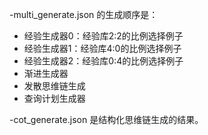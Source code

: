 -multi_generate.json 的生成顺序是：



- 经验生成器0：经验库2:2的比例选择例子
- 经验生成器1：经验库4:0的比例选择例子
- 经验生成器2：经验库0:4的比例选择例子
- 渐进生成器
- 发散思维链生成
- 查询计划生成器



-cot_generate.json 是结构化思维链生成的结果。